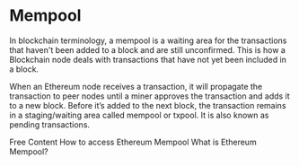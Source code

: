 # Mempool

In blockchain terminology, a mempool is a waiting area for the transactions that haven't been added to a block and are still unconfirmed. This is how a Blockchain node deals with transactions that have not yet been included in a block.

When an Ethereum node receives a transaction, it will propagate the transaction to peer nodes until a miner approves the transaction and adds it to a new block. Before it’s added to the next block, the transaction remains in a staging/waiting area called mempool or txpool. It is also known as pending transactions.

<ResourceGroupTitle>Free Content</ResourceGroupTitle>
<BadgeLink badgeText='Read' colorScheme='yellow' href='https://www.quicknode.com/guides/defi/how-to-access-ethereum-mempool'>How to access Ethereum Mempool</BadgeLink>
<BadgeLink badgeText='Read' colorScheme='yellow' href='https://www.geeksforgeeks.org/what-is-ethereum-mempool/'>What is Ethereum Mempool?</BadgeLink>